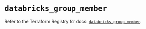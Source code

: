 # `databricks_group_member`

Refer to the Terraform Registry for docs: [`databricks_group_member`](https://registry.terraform.io/providers/databricks/databricks/1.40.0/docs/resources/group_member).
